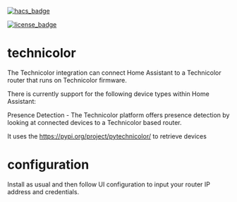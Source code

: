 [![hacs_badge](https://img.shields.io/badge/HACS-Default-orange.svg)](https://github.com/custom-components/hacs)

[![license_badge](https://img.shields.io/github/license/shaiu/technicolor)](https://img.shields.io/github/license/shaiu/technicolor)

# technicolor

The Technicolor integration can connect Home Assistant to a Technicolor router that runs on Technicolor firmware.

There is currently support for the following device types within Home Assistant:

Presence Detection - The Technicolor platform offers presence detection by looking at connected devices to a Technicolor based router.

It uses the https://pypi.org/project/pytechnicolor/ to retrieve devices

# configuration

Install as usual and then follow UI configuration to input your router IP address and credentials.
